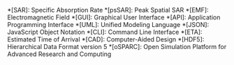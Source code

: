 *[SAR]: Specific Absorption Rate
*[psSAR]: Peak Spatial SAR
*[EMF]: Electromagnetic Field
*[GUI]: Graphical User Interface
*[API]: Application Programming Interface
*[UML]: Unified Modeling Language
*[JSON]: JavaScript Object Notation
*[CLI]: Command Line Interface
*[ETA]: Estimated Time of Arrival
*[CAD]: Computer-Aided Design
*[HDF5]: Hierarchical Data Format version 5
*[oSPARC]: Open Simulation Platform for Advanced Research and Computing